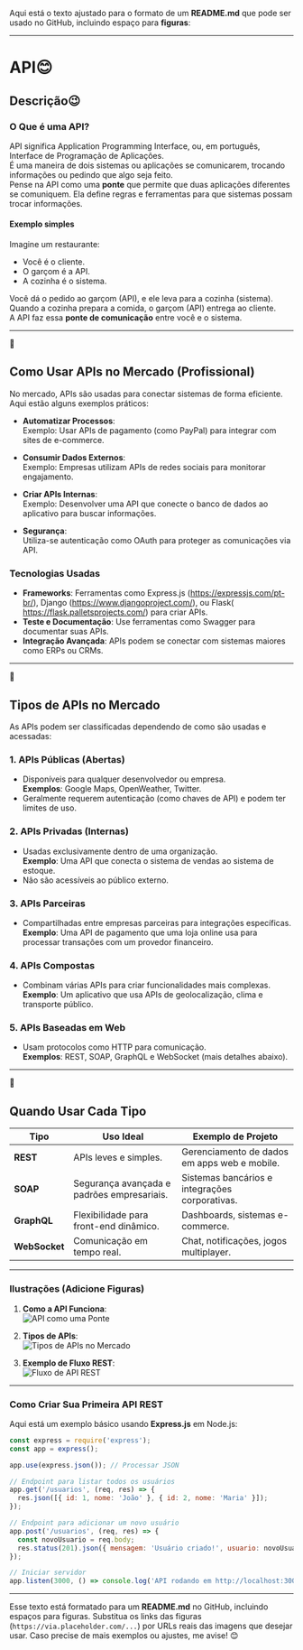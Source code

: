 Aqui está o texto ajustado para o formato de um **README.md** que pode ser usado no GitHub, incluindo espaço para **figuras**:

---

# API😊 

## **Descrição**😉
### **O Que é uma API?**
API significa Application Programming Interface, ou, em português, Interface de Programação de Aplicações.  
É uma maneira de dois sistemas ou aplicações se comunicarem, trocando informações ou pedindo que algo seja feito.  
Pense na API como uma **ponte** que permite que duas aplicações diferentes se comuniquem. Ela define regras e ferramentas para que sistemas possam trocar informações.

#### **Exemplo simples**  
Imagine um restaurante:  
- Você é o cliente.  
- O garçom é a API.  
- A cozinha é o sistema.  

Você dá o pedido ao garçom (API), e ele leva para a cozinha (sistema).  
Quando a cozinha prepara a comida, o garçom (API) entrega ao cliente.  
A API faz essa **ponte de comunicação** entre você e o sistema.

---
👀
## **Como Usar APIs no Mercado (Profissional)**
No mercado, APIs são usadas para conectar sistemas de forma eficiente. Aqui estão alguns exemplos práticos:

- **Automatizar Processos**:  
  Exemplo: Usar APIs de pagamento (como PayPal) para integrar com sites de e-commerce.

- **Consumir Dados Externos**:  
  Exemplo: Empresas utilizam APIs de redes sociais para monitorar engajamento.

- **Criar APIs Internas**:  
  Exemplo: Desenvolver uma API que conecte o banco de dados ao aplicativo para buscar informações.

- **Segurança**:  
  Utiliza-se autenticação como OAuth para proteger as comunicações via API.

### **Tecnologias Usadas**
- **Frameworks**: Ferramentas como Express.js (https://expressjs.com/pt-br/), Django (https://www.djangoproject.com/), ou Flask( https://flask.palletsprojects.com/) para criar APIs.
- **Teste e Documentação**: Use ferramentas como Swagger para documentar suas APIs.
- **Integração Avançada**: APIs podem se conectar com sistemas maiores como ERPs ou CRMs.

---
🚗
## **Tipos de APIs no Mercado**
As APIs podem ser classificadas dependendo de como são usadas e acessadas:

### **1. APIs Públicas (Abertas)**  
- Disponíveis para qualquer desenvolvedor ou empresa.  
  **Exemplos**: Google Maps, OpenWeather, Twitter.  
- Geralmente requerem autenticação (como chaves de API) e podem ter limites de uso.

### **2. APIs Privadas (Internas)**  
- Usadas exclusivamente dentro de uma organização.  
  **Exemplo**: Uma API que conecta o sistema de vendas ao sistema de estoque.  
- Não são acessíveis ao público externo.

### **3. APIs Parceiras**  
- Compartilhadas entre empresas parceiras para integrações específicas.  
  **Exemplo**: Uma API de pagamento que uma loja online usa para processar transações com um provedor financeiro.

### **4. APIs Compostas**  
- Combinam várias APIs para criar funcionalidades mais complexas.  
  **Exemplo**: Um aplicativo que usa APIs de geolocalização, clima e transporte público.

### **5. APIs Baseadas em Web**  
- Usam protocolos como HTTP para comunicação.  
  **Exemplos**: REST, SOAP, GraphQL e WebSocket (mais detalhes abaixo).

---
🚀
## **Quando Usar Cada Tipo**

| **Tipo**     | **Uso Ideal**                                               | **Exemplo de Projeto**                            |
|--------------|-------------------------------------------------------------|--------------------------------------------------|
| **REST**     | APIs leves e simples.                                        | Gerenciamento de dados em apps web e mobile.     |
| **SOAP**     | Segurança avançada e padrões empresariais.                   | Sistemas bancários e integrações corporativas.   |
| **GraphQL**  | Flexibilidade para front-end dinâmico.                       | Dashboards, sistemas e-commerce.                |
| **WebSocket**| Comunicação em tempo real.                                   | Chat, notificações, jogos multiplayer.          |

---

### **Ilustrações (Adicione Figuras)**

1. **Como a API Funciona**:  
   ![API como uma Ponte](https://via.placeholder.com/500x250)  

2. **Tipos de APIs**:  
   ![Tipos de APIs no Mercado](https://via.placeholder.com/500x250)  

3. **Exemplo de Fluxo REST**:  
   ![Fluxo de API REST](https://via.placeholder.com/500x250)

---

### **Como Criar Sua Primeira API REST**
Aqui está um exemplo básico usando **Express.js** em Node.js:

```javascript
const express = require('express');
const app = express();

app.use(express.json()); // Processar JSON

// Endpoint para listar todos os usuários
app.get('/usuarios', (req, res) => {
  res.json([{ id: 1, nome: 'João' }, { id: 2, nome: 'Maria' }]);
});

// Endpoint para adicionar um novo usuário
app.post('/usuarios', (req, res) => {
  const novoUsuario = req.body;
  res.status(201).json({ mensagem: 'Usuário criado!', usuario: novoUsuario });
});

// Iniciar servidor
app.listen(3000, () => console.log('API rodando em http://localhost:3000'));
```

---

Esse texto está formatado para um **README.md** no GitHub, incluindo espaços para figuras. Substitua os links das figuras (`https://via.placeholder.com/...`) por URLs reais das imagens que desejar usar. Caso precise de mais exemplos ou ajustes, me avise! 😊
